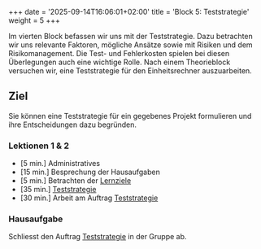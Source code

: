 +++
date = '2025-09-14T16:06:01+02:00'
title = 'Block 5: Teststrategie'
weight = 5
+++

Im vierten Block befassen wir uns mit der Teststrategie. Dazu betrachten wir uns relevante Faktoren, mögliche Ansätze sowie mit Risiken und dem Risikomanagement. Die Test- und Fehlerkosten spielen bei diesen Überlegungen auch eine wichtige Rolle. Nach einem Theorieblock versuchen wir, eine Teststrategie für den Einheitsrechner auszuarbeiten.

## Ziel

Sie können eine Teststrategie für ein gegebenes Projekt formulieren und ihre Entscheidungen dazu begründen.

### Lektionen 1 & 2

- [5 min.] Administratives
- [15 min.] Besprechung der Hausaufgaben
- [5 min.] Betrachten der [Lernziele](/lernziele/pruefung-1/#teststrategie)
- [35 min.] [Teststrategie](/theorie/teststrategie)
- [30 min.] Arbeit am Auftrag [Teststrategie](/uebungen/teststrategie)

### Hausaufgabe

Schliesst den Auftrag [Teststrategie](/uebungen/teststrategie) in der Gruppe ab.